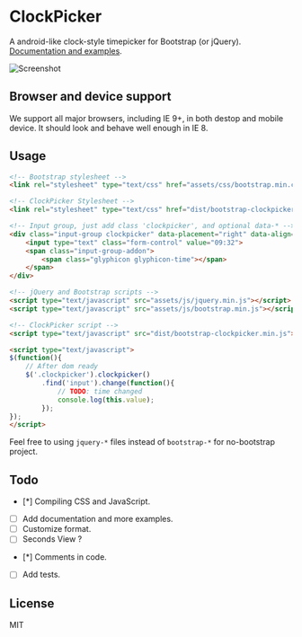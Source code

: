 # ClockPicker

A android-like clock-style timepicker for Bootstrap (or jQuery).
[Documentation and examples](http://weareoutman.github.io/clockpicker/).

![Screenshot](http://weareoutman.github.io/clockpicker/assets/images/screenshot-1.png)

## Browser and device support

We support all major browsers, including IE 9+, in both destop and mobile device. It should look and behave well enough in IE 8.

## Usage

```html
<!-- Bootstrap stylesheet -->
<link rel="stylesheet" type="text/css" href="assets/css/bootstrap.min.css">

<!-- ClockPicker Stylesheet -->
<link rel="stylesheet" type="text/css" href="dist/bootstrap-clockpicker.min.css">

<!-- Input group, just add class 'clockpicker', and optional data-* -->
<div class="input-group clockpicker" data-placement="right" data-align="top" data-autoclose="true">
	<input type="text" class="form-control" value="09:32">
	<span class="input-group-addon">
		<span class="glyphicon glyphicon-time"></span>
	</span>
</div>

<!-- jQuery and Bootstrap scripts -->
<script type="text/javascript" src="assets/js/jquery.min.js"></script>
<script type="text/javascript" src="assets/js/bootstrap.min.js"></script>

<!-- ClockPicker script -->
<script type="text/javascript" src="dist/bootstrap-clockpicker.min.js"></script>

<script type="text/javascript">
$(function(){
	// After dom ready
	$('.clockpicker').clockpicker()
		.find('input').change(function(){
			// TODO: time changed
			console.log(this.value);
		});
});
</script>
```

Feel free to using `jquery-*` files instead of `bootstrap-*` for no-bootstrap project.

## Todo

- [*] Compiling CSS and JavaScript.
- [ ] Add documentation and more examples.
- [ ] Customize format.
- [ ] Seconds View ?
- [*] Comments in code.
- [ ] Add tests.

## License

MIT
